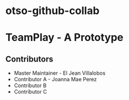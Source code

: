 # otso-github-collab

# TeamPlay - A Prototype

## Contributors

- Master Maintainer - El Jean Villalobos
- Contributor A - Joanna Mae Perez
- Contributor B
- Contributor C
